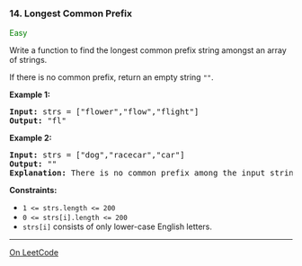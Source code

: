 ### 14. Longest Common Prefix

<span style="color:green">Easy</span>

Write a function to find the longest common prefix 
string amongst an array of strings.

If there is no common prefix, return an empty string `""`.

__Example 1:__

<pre>
<b>Input:</b> strs = ["flower","flow","flight"]
<b>Output:</b> "fl"
</pre>

__Example 2:__
<pre>
<b>Input:</b> strs = ["dog","racecar","car"]
<b>Output:</b> ""
<b>Explanation:</b> There is no common prefix among the input strings.
</pre>

__Constraints:__
* `1 <= strs.length <= 200`
* `0 <= strs[i].length <= 200`
* `strs[i]` consists of only lower-case English letters.
  

---

[On LeetCode](https://leetcode.com/problems/longest-common-prefix/)
